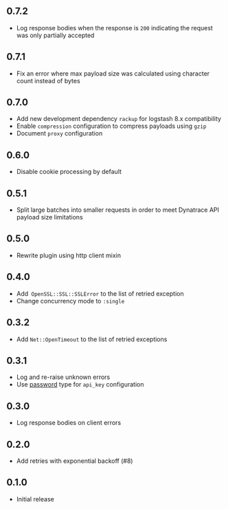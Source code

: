 ## 0.7.2

- Log response bodies when the response is `200` indicating the request was only partially accepted
 
## 0.7.1

- Fix an error where max payload size was calculated using character count instead of bytes

## 0.7.0

- Add new development dependency `rackup` for logstash 8.x compatibility
- Enable `compression` configuration to compress payloads using `gzip`
- Document `proxy` configuration

## 0.6.0

- Disable cookie processing by default

## 0.5.1

- Split large batches into smaller requests in order to meet Dynatrace API payload size limitations

## 0.5.0

- Rewrite plugin using http client mixin

## 0.4.0

- Add` OpenSSL::SSL::SSLError` to the list of retried exception
- Change concurrency mode to `:single`

## 0.3.2

- Add `Net::OpenTimeout` to the list of retried exceptions

## 0.3.1

- Log and re-raise unknown errors
- Use [password](https://www.elastic.co/guide/en/logstash/current/configuration-file-structure.html#password) type for `api_key` configuration

## 0.3.0

- Log response bodies on client errors

## 0.2.0

- Add retries with exponential backoff (#8)

## 0.1.0

- Initial release
